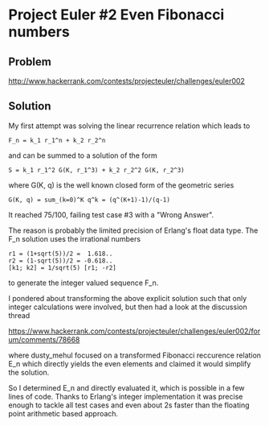 # Project Euler #2 Even Fibonacci numbers

## Problem
http://www.hackerrank.com/contests/projecteuler/challenges/euler002

## Solution

My first attempt was solving the linear recurrence relation
which leads to 

    F_n = k_1 r_1^n + k_2 r_2^n

and can be summed to a solution of the form

    S = k_1 r_1^2 G(K, r_1^3) + k_2 r_2^2 G(K, r_2^3)

where G(K, q) is the well known closed form of the 
geometric series

    G(K, q) = sum_(k=0)^K q^k = (q^(K+1)-1)/(q-1)
  
It reached 75/100, failing test case #3 with a "Wrong Answer".

The reason is probably the limited precision of Erlang's float
data type. The F_n solution uses the irrational numbers

    r1 = (1+sqrt(5))/2 =  1.618..
    r2 = (1-sqrt(5))/2 = -0.618..
    [k1; k2] = 1/sqrt(5) [r1; -r2]

to generate the integer valued sequence F_n.

I pondered about transforming the above explicit solution such
that only integer calculations were involved, but then had
a look at the discussion thread 

https://www.hackerrank.com/contests/projecteuler/challenges/euler002/forum/comments/78668

where dusty_mehul focused on a transformed Fibonacci reccurence relation E_n
which directly yields the even elements and claimed it would simplify the solution. 

So I determined E_n and directly evaluated it, which is possible in a few lines
of code. Thanks to Erlang's integer implementation it was precise enough to
tackle all test cases and even about 2s faster than the floating point arithmetic based
approach.
